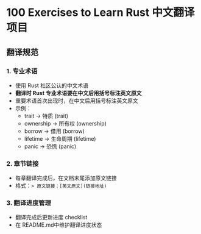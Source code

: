 # 100 Exercises to Learn Rust 中文翻译项目

## 翻译规范

### 1. 专业术语
- 使用 Rust 社区公认的中文术语
- **翻译时 Rust 专业术语要在中文后用括号标注英文原文**
- 重要术语首次出现时，在中文后用括号标注英文原文
- 示例：
  - trait -> 特质 (trait)
  - ownership -> 所有权 (ownership)
  - borrow -> 借用 (borrow)
  - lifetime -> 生命周期 (lifetime)
  - panic -> 恐慌 (panic)

### 2. 章节链接
- 每章翻译完成后，在文档末尾添加原文链接
- 格式：`> 原文链接：[英文原文](链接地址)`

### 3. 翻译进度管理
- 翻译完成后更新进度 checklist
- 在 README.md中维护翻译进度状态
